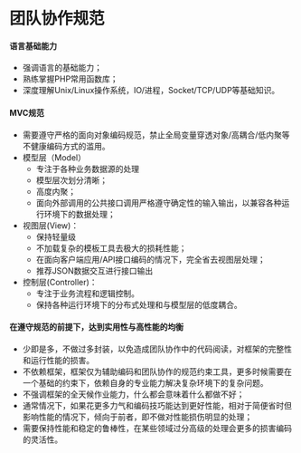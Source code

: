 团队协作规范
====

#### 语言基础能力   
* 强调语言的基础能力；
* 熟练掌握PHP常用函数库；
* 深度理解Unix/Linux操作系统，IO/进程，Socket/TCP/UDP等基础知识。



#### MVC规范   
* 需要遵守严格的面向对象编码规范，禁止全局变量穿透对象/高耦合/低内聚等不健康编码方式的滥用。
* 模型层（Model）
    * 专注于各种业务数据源的处理
    * 模型层次划分清晰；
    * 高度内聚；
    * 面向外部调用的公共接口调用严格遵守确定性的输入输出，以兼容各种运行环境下的数据处理；
* 视图层(View)：
    * 保持轻量级
    * 不加载复杂的模板工具去极大的损耗性能；
    * 在面向客户端应用/API接口编码的情况下，完全省去视图层处理；
    * 推荐JSON数据交互进行接口输出
* 控制层(Controller)：
    * 专注于业务流程和逻辑控制。
    * 保持各种运行环境下的分布式处理和与模型层的低度耦合。

#### 在遵守规范的前提下，达到实用性与高性能的均衡   
* 少即是多，不做过多封装，以免造成团队协作中的代码阅读，对框架的完整性和运行性能的损害。
* 不依赖框架，框架仅为辅助编码和团队协作的规范约束工具，更多时候需要在一个基础的约束下，依赖自身的专业能力解决复杂环境下的复杂问题。
* 不强调框架的全天候作业能力，什么都会意味着什么都做不好；
* 通常情况下，如果花更多力气和编码技巧能达到更好性能，相对于简便省时但影响性能的情况下，倾向于前者，即不做对性能损伤明显的处理；
* 需要保持性能和稳定的鲁棒性，在某些领域过分高级的处理会更多的损害编码的灵活性。